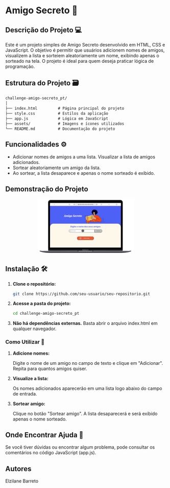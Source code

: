# Amigo Secreto 🎰

## Descrição do Projeto 💻
Este é um projeto simples de Amigo Secreto desenvolvido em HTML, CSS e JavaScript. O objetivo é permitir que usuários adicionem nomes de amigos, visualizem a lista e sorteiem aleatoriamente um nome, exibindo apenas o sorteado na tela. O projeto é ideal para quem deseja praticar lógica de programação.

## Estrutura do Projeto 🗃️

```
challenge-amigo-secreto_pt/
│
├── index.html         # Página principal do projeto
├── style.css          # Estilos da aplicação
├── app.js             # Lógica em JavaScript
├── assets/            # Imagens e ícones utilizados
└── README.md          # Documentação do projeto
```


## Funcionalidades ⚙️
* Adicionar nomes de amigos a uma lista.
Visualizar a lista de amigos adicionados.
* Sortear aleatoriamente um amigo da lista.
* Ao sortear, a lista desaparece e apenas o nome sorteado é exibido.

## Demonstração do Projeto
<div align="center">
    <img src="./assets/funcionamento.gif" alt="Amigo Secreto" width="300">
</div>

## Instalação 🛠️

1. **Clone o repositório:**
   ```bash
   git clone https://github.com/seu-usuario/seu-repositorio.git

2. **Acesse a pasta do projeto:**
    ```bash 
    cd challenge-amigo-secreto_pt
    ```

3. **Não há dependências externas.** 
    Basta abrir o arquivo index.html em qualquer navegador.

### Como Utilizar 📑
1. **Adicione nomes:**
    
    Digite o nome de um amigo no campo de texto e clique em "Adicionar". Repita para quantos amigos quiser.

2. **Visualize a lista:**

    Os nomes adicionados aparecerão em uma lista logo abaixo do campo de entrada.

3. **Sortear amigo:**
    
    Clique no botão "Sortear amigo". A lista desaparecerá e será exibido apenas o nome sorteado.

## Onde Encontrar Ajuda 📍

Se você tiver dúvidas ou encontrar algum problema, pode consultar os comentários no código JavaScript (app.js).


## Autores
Elzilane Barreto
